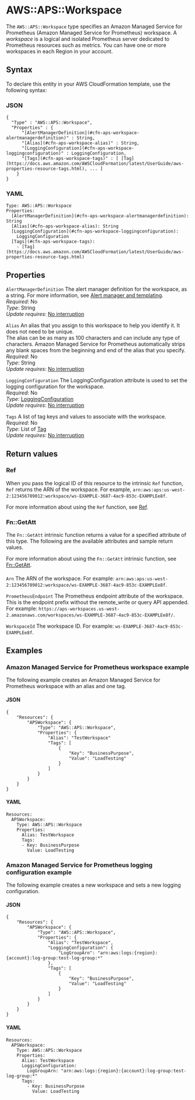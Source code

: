 # AWS::APS::Workspace<a name="aws-resource-aps-workspace"></a>

The `AWS::APS::Workspace` type specifies an Amazon Managed Service for Prometheus \(Amazon Managed Service for Prometheus\) workspace\. A _workspace_ is a logical and isolated Prometheus server dedicated to Prometheus resources such as metrics\. You can have one or more workspaces in each Region in your account\.

## Syntax<a name="aws-resource-aps-workspace-syntax"></a>

To declare this entity in your AWS CloudFormation template, use the following syntax:

### JSON<a name="aws-resource-aps-workspace-syntax.json"></a>

```
{
  "Type" : "AWS::APS::Workspace",
  "Properties" : {
      "[AlertManagerDefinition](#cfn-aps-workspace-alertmanagerdefinition)" : String,
      "[Alias](#cfn-aps-workspace-alias)" : String,
      "[LoggingConfiguration](#cfn-aps-workspace-loggingconfiguration)" : LoggingConfiguration,
      "[Tags](#cfn-aps-workspace-tags)" : [ [Tag](https://docs.aws.amazon.com/AWSCloudFormation/latest/UserGuide/aws-properties-resource-tags.html), ... ]
    }
}
```

### YAML<a name="aws-resource-aps-workspace-syntax.yaml"></a>

```
Type: AWS::APS::Workspace
Properties:
  [AlertManagerDefinition](#cfn-aps-workspace-alertmanagerdefinition): String
  [Alias](#cfn-aps-workspace-alias): String
  [LoggingConfiguration](#cfn-aps-workspace-loggingconfiguration):
    LoggingConfiguration
  [Tags](#cfn-aps-workspace-tags):
    - [Tag](https://docs.aws.amazon.com/AWSCloudFormation/latest/UserGuide/aws-properties-resource-tags.html)
```

## Properties<a name="aws-resource-aps-workspace-properties"></a>

`AlertManagerDefinition` <a name="cfn-aps-workspace-alertmanagerdefinition"></a>
The alert manager definition for the workspace, as a string\. For more information, see [ Alert manager and templating](https://docs.aws.amazon.com/prometheus/latest/userguide/AMP-alert-manager.html)\.  
_Required_: No  
_Type_: String  
_Update requires_: [No interruption](https://docs.aws.amazon.com/AWSCloudFormation/latest/UserGuide/using-cfn-updating-stacks-update-behaviors.html#update-no-interrupt)

`Alias` <a name="cfn-aps-workspace-alias"></a>
An alias that you assign to this workspace to help you identify it\. It does not need to be unique\.  
 The alias can be as many as 100 characters and can include any type of characters\. Amazon Managed Service for Prometheus automatically strips any blank spaces from the beginning and end of the alias that you specify\.  
_Required_: No  
_Type_: String  
_Update requires_: [No interruption](https://docs.aws.amazon.com/AWSCloudFormation/latest/UserGuide/using-cfn-updating-stacks-update-behaviors.html#update-no-interrupt)

`LoggingConfiguration` <a name="cfn-aps-workspace-loggingconfiguration"></a>
The LoggingConfiguration attribute is used to set the logging configuration for the workspace\.  
_Required_: No  
_Type_: [LoggingConfiguration](aws-properties-aps-workspace-loggingconfiguration.md)  
_Update requires_: [No interruption](https://docs.aws.amazon.com/AWSCloudFormation/latest/UserGuide/using-cfn-updating-stacks-update-behaviors.html#update-no-interrupt)

`Tags` <a name="cfn-aps-workspace-tags"></a>
A list of tag keys and values to associate with the workspace\.  
_Required_: No  
_Type_: List of [Tag](https://docs.aws.amazon.com/AWSCloudFormation/latest/UserGuide/aws-properties-resource-tags.html)  
_Update requires_: [No interruption](https://docs.aws.amazon.com/AWSCloudFormation/latest/UserGuide/using-cfn-updating-stacks-update-behaviors.html#update-no-interrupt)

## Return values<a name="aws-resource-aps-workspace-return-values"></a>

### Ref<a name="aws-resource-aps-workspace-return-values-ref"></a>

When you pass the logical ID of this resource to the intrinsic `Ref` function, `Ref` returns the ARN of the workspace\. For example, `arn:aws:aps:us-west-2:123456789012:workspace/ws-EXAMPLE-3687-4ac9-853c-EXAMPLEe8f`\.

For more information about using the `Ref` function, see [Ref](https://docs.aws.amazon.com/AWSCloudFormation/latest/UserGuide/intrinsic-function-reference-ref.html)\.

### Fn::GetAtt<a name="aws-resource-aps-workspace-return-values-fn--getatt"></a>

The `Fn::GetAtt` intrinsic function returns a value for a specified attribute of this type\. The following are the available attributes and sample return values\.

For more information about using the `Fn::GetAtt` intrinsic function, see [Fn::GetAtt](https://docs.aws.amazon.com/AWSCloudFormation/latest/UserGuide/intrinsic-function-reference-getatt.html)\.

#### <a name="aws-resource-aps-workspace-return-values-fn--getatt-fn--getatt"></a>

`Arn` <a name="Arn-fn::getatt"></a>
The ARN of the workspace\. For example: `arn:aws:aps:us-west-2:123456789012:workspace/ws-EXAMPLE-3687-4ac9-853c-EXAMPLEe8f`\.

`PrometheusEndpoint` <a name="PrometheusEndpoint-fn::getatt"></a>
The Prometheus endpoint attribute of the workspace\. This is the endpoint prefix without the remote_write or query API appended\. For example: `https://aps-workspaces.us-west-2.amazonaws.com/workspaces/ws-EXAMPLE-3687-4ac9-853c-EXAMPLEe8f/`\.

`WorkspaceId` <a name="WorkspaceId-fn::getatt"></a>
The workspace ID\. For example: `ws-EXAMPLE-3687-4ac9-853c-EXAMPLEe8f`\.

## Examples<a name="aws-resource-aps-workspace--examples"></a>

### Amazon Managed Service for Prometheus workspace example<a name="aws-resource-aps-workspace--examples--_workspace_example"></a>

The following example creates an Amazon Managed Service for Prometheus workspace with an alias and one tag\.

#### JSON<a name="aws-resource-aps-workspace--examples--_workspace_example--json"></a>

```
{
    "Resources": {
        "APSWorkspace": {
            "Type": "AWS::APS::Workspace",
            "Properties": {
                "Alias": "TestWorkspace"
                "Tags": [
                    {
                        "Key": "BusinessPurpose",
                        "Value": "LoadTesting"
                    }
                ]
            }
        }
    }
}
```

#### YAML<a name="aws-resource-aps-workspace--examples--_workspace_example--yaml"></a>

```
Resources:
  APSWorkspace:
    Type: AWS::APS::Workspace
    Properties:
      Alias: TestWorkspace
      Tags:
      - Key: BusinessPurpose
        Value: LoadTesting
```

### Amazon Managed Service for Prometheus logging configuration example<a name="aws-resource-aps-workspace--examples--_logging_configuration_example"></a>

The following example creates a new workspace and sets a new logging configuration\.

#### JSON<a name="aws-resource-aps-workspace--examples--_logging_configuration_example--json"></a>

```
{
    "Resources": {
        "APSWorkspace": {
            "Type": "AWS::APS::Workspace",
            "Properties": {
                "Alias": "TestWorkspace",
                "LoggingConfiguration": {
                    "LogGroupArn": "arn:aws:logs:{region}:{account}:log-group:test-log-group:*"
                },
                "Tags": [
                    {
                        "Key": "BusinessPurpose",
                        "Value": "LoadTesting"
                    }
                ]
            }
        }
    }
}
```

#### YAML<a name="aws-resource-aps-workspace--examples--_logging_configuration_example--yaml"></a>

```
Resources:
  APSWorkspace:
    Type: AWS::APS::Workspace
    Properties:
      Alias: TestWorkspace
      LoggingConfiguration:
        LogGroupArn: "arn:aws:logs:{region}:{account}:log-group:test-log-group:*"
      Tags:
        - Key: BusinessPurpose
          Value: LoadTesting
```
